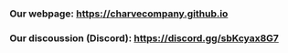 ### Our webpage: https://charvecompany.github.io
### Our discoussion (Discord): https://discord.gg/sbKcyax8G7
